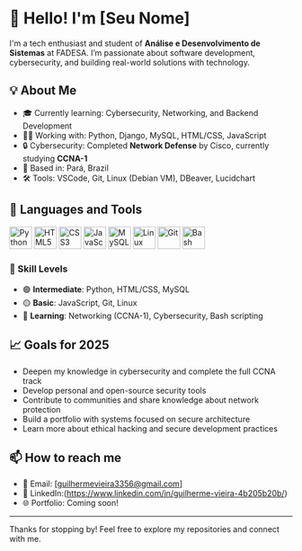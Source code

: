 # 👋 Hello! I'm [Seu Nome]

I'm a tech enthusiast and student of **Análise e Desenvolvimento de Sistemas** at FADESA. I’m passionate about software development, cybersecurity, and building real-world solutions with technology.

## 💡 About Me

- 🎓 Currently learning: Cybersecurity, Networking, and Backend Development  
- 👨‍💻 Working with: Python, Django, MySQL, HTML/CSS, JavaScript  
- 🔒 Cybersecurity: Completed **Network Defense** by Cisco, currently studying **CCNA-1**  
- 📍 Based in: Pará, Brazil  
- 🛠️ Tools: VSCode, Git, Linux (Debian VM), DBeaver, Lucidchart

## 🧠 Languages and Tools

<p align="left">
  <img src="https://cdn.jsdelivr.net/gh/devicons/devicon/icons/python/python-original.svg" width="40" height="40" alt="Python"/>
  <img src="https://cdn.jsdelivr.net/gh/devicons/devicon/icons/html5/html5-original.svg" width="40" height="40" alt="HTML5"/>
  <img src="https://cdn.jsdelivr.net/gh/devicons/devicon/icons/css3/css3-original.svg" width="40" height="40" alt="CSS3"/>
  <img src="https://cdn.jsdelivr.net/gh/devicons/devicon/icons/javascript/javascript-original.svg" width="40" height="40" alt="JavaScript"/>
  <img src="https://cdn.jsdelivr.net/gh/devicons/devicon/icons/mysql/mysql-original.svg" width="40" height="40" alt="MySQL"/>
  <img src="https://cdn.jsdelivr.net/gh/devicons/devicon/icons/linux/linux-original.svg" width="40" height="40" alt="Linux"/>
  <img src="https://cdn.jsdelivr.net/gh/devicons/devicon/icons/git/git-original.svg" width="40" height="40" alt="Git"/>
  <img src="https://cdn.jsdelivr.net/gh/devicons/devicon/icons/bash/bash-original.svg" width="40" height="40" alt="Bash"/>
</p>

### 🧩 Skill Levels

- 🟢 **Intermediate**: Python, HTML/CSS, MySQL  
- 🟡 **Basic**: JavaScript, Git, Linux  
- 🔵 **Learning**: Networking (CCNA-1), Cybersecurity, Bash scripting

## 📈 Goals for 2025

- Deepen my knowledge in cybersecurity and complete the full CCNA track  
- Develop personal and open-source security tools  
- Contribute to communities and share knowledge about network protection  
- Build a portfolio with systems focused on secure architecture  
- Learn more about ethical hacking and secure development practices

## 📫 How to reach me

- 📧 Email: [guilhermevieira3356@gmail.com]  
- 💼 LinkedIn:(https://www.linkedin.com/in/guilherme-vieira-4b205b20b/)
- 🌐 Portfolio: Coming soon!

---

Thanks for stopping by! Feel free to explore my repositories and connect with me.
